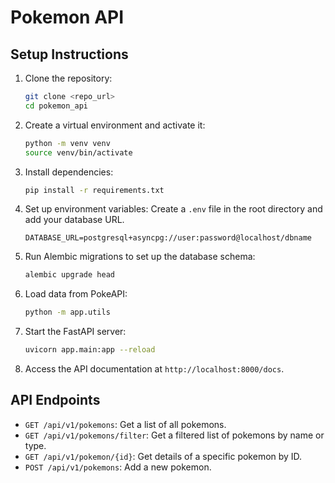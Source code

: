 # Pokemon API

## Setup Instructions

1. Clone the repository:
    ```bash
    git clone <repo_url>
    cd pokemon_api
    ```

2. Create a virtual environment and activate it:
    ```bash
    python -m venv venv
    source venv/bin/activate
    ```

3. Install dependencies:
    ```bash
    pip install -r requirements.txt
    ```

4. Set up environment variables:
    Create a `.env` file in the root directory and add your database URL.
    ```plaintext
    DATABASE_URL=postgresql+asyncpg://user:password@localhost/dbname
    ```

5. Run Alembic migrations to set up the database schema:
    ```bash
    alembic upgrade head
    ```

6. Load data from PokeAPI:
    ```bash
    python -m app.utils
    ```

7. Start the FastAPI server:
    ```bash
    uvicorn app.main:app --reload
    ```

8. Access the API documentation at `http://localhost:8000/docs`.

## API Endpoints

- `GET /api/v1/pokemons`: Get a list of all pokemons.
- `GET /api/v1/pokemons/filter`: Get a filtered list of pokemons by name or type.
- `GET /api/v1/pokemon/{id}`: Get details of a specific pokemon by ID.
- `POST /api/v1/pokemons`: Add a new pokemon.
